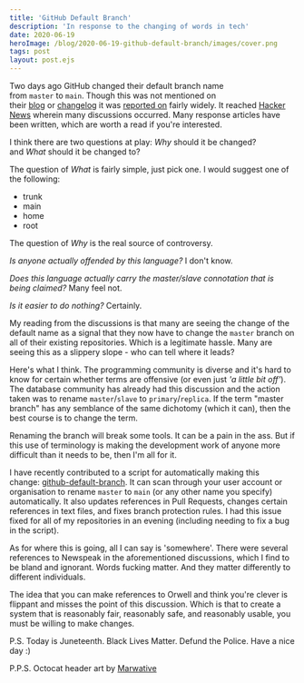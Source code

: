 ```yaml
---
title: 'GitHub Default Branch'
description: 'In response to the changing of words in tech'
date: 2020-06-19
heroImage: /blog/2020-06-19-github-default-branch/images/cover.png
tags: post
layout: post.ejs
---
```


Two days ago GitHub changed their default branch name from `master` to `main`. Though this was not mentioned on
their [blog](https://github.blog/) or [changelog](https://github.blog/changelog/) it
was [reported on](https://www.bbc.com/news/technology-53050955) fairly widely. It
reached [Hacker News](https://news.ycombinator.com/item?id=23531032) wherein many discussions occurred. Many response
articles have been written, which are worth a read if you're interested.

I think there are two questions at play: *Why* should it be changed? and *What* should it be changed to?

The question of *What* is fairly simple, just pick one. I would suggest one of the following:

- trunk
- main
- home
- root

The question of *Why* is the real source of controversy.

*Is anyone actually offended by this language?* I don't know.

*Does this language actually carry the master/slave connotation that is being claimed?* Many feel not.

*Is it easier to do nothing?* Certainly.

My reading from the discussions is that many are seeing the change of the default name as a signal that they now have to
change the `master` branch on all of their existing repositories. Which is a legitimate hassle. Many are seeing this as
a slippery slope - who can tell where it leads?

Here's what I think. The programming community is diverse and it's hard to know for certain whether terms are offensive
(or even just *'a little bit off'*). The database community has already had this discussion and the action taken was to
rename `master`/`slave` to `primary`/`replica`. If the term "master branch" has any semblance of the same dichotomy
(which it can), then the best course is to change the term.

Renaming the branch will break some tools. It can be a pain in the ass. But if this use of terminology is making the
development work of anyone more difficult than it needs to be, then I'm all for it.

I have recently contributed to a script for automatically making this
change: [github-default-branch](https://github.com/mheap/github-default-branch). It can scan through your user account
or organisation to rename `master` to `main` (or any other name you specify) automatically. It also updates references
in Pull Requests, changes certain references in text files, and fixes branch protection rules. I had this issue fixed
for all of my repositories in an evening (including needing to fix a bug in the script).

As for where this is going, all I can say is 'somewhere'. There were several references to Newspeak in the
aforementioned discussions, which I find to be bland and ignorant. Words fucking matter. And they matter differently to
different individuals.

The idea that you can make references to Orwell and think you're clever is flippant and misses the point of this
discussion. Which is that to create a system that is reasonably fair, reasonably safe, and reasonably usable, you must
be willing to make changes.

P.S. Today is Juneteenth. Black Lives Matter. Defund the Police. Have a nice day :)

P.P.S. Octocat header art by [Marwative](https://dribbble.com/marwative)
